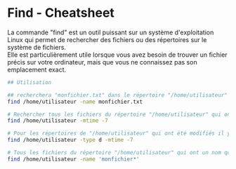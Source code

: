Find - Cheatsheet
====
<!-- meta ------------------------------------------------------------------------------

Description ==  Cheatsheet des commandes de l'outils de recherchefind sous Linux
Tags        ==  Cheatsheet Tool Linux Find Recherche

Post_Type   ==  Cheatsheet
Preview     ==  image/cli
Author      ==  Loxcy

Version     == 0.1
Featured    == True
Visible     == False
Draft       == True

created_at  == 2022-01-10 00:00:00
published_at== 2022-01-10 00:00:00
updated_at   == 2022-01-10 00:00:00


---------------------------------------------------------------------------- endmeta -->
La commande "find" est un outil puissant sur un système d'exploitation Linux qui permet de rechercher des fichiers ou des répertoires sur le système de fichiers.  
Elle est particulièrement utile lorsque vous avez besoin de trouver un fichier précis sur votre ordinateur, mais que vous ne connaissez pas son emplacement exact.

```bash
## Utilisation

## recherchera "monfichier.txt" dans le répertoire "/home/utilisateur" et ses sous-répertoires.
find /home/utilisateur -name monfichier.txt 

# Rechercher tous les fichiers du répertoire "/home/utilisateur" qui ont été modifiés il y a moins de 7 jours 
find /home/utilisateur -mtime -7

# Pour les répertoires de "/home/utilisateur" qui ont été modifiés il y a moins de 7 jours :
find /home/utilisateur -type d -mtime -7

# Tous les fichiers du répertoire "/home/utilisateur" qui ont un nom qui commence par "monfichier" :
find /home/utilisateur -name 'monfichier*'
```